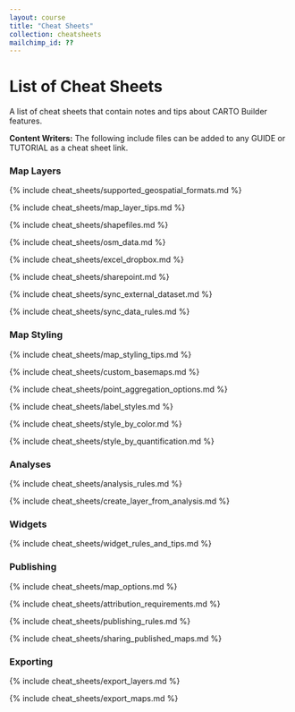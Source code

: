 ```yaml
---
layout: course
title: "Cheat Sheets"
collection: cheatsheets
mailchimp_id: ??
---
```


# List of Cheat Sheets

A list of cheat sheets that contain notes and tips about CARTO Builder features.

**Content Writers:** The following include files can be added to any GUIDE or TUTORIAL as a cheat sheet link. 

### Map Layers

{% include cheat_sheets/supported_geospatial_formats.md %}

{% include cheat_sheets/map_layer_tips.md %}

{% include cheat_sheets/shapefiles.md %}

{% include cheat_sheets/osm_data.md %}

{% include cheat_sheets/excel_dropbox.md %}

{% include cheat_sheets/sharepoint.md %}

{% include cheat_sheets/sync_external_dataset.md %}

{% include cheat_sheets/sync_data_rules.md %}

### Map Styling

{% include cheat_sheets/map_styling_tips.md %}

{% include cheat_sheets/custom_basemaps.md %}

{% include cheat_sheets/point_aggregation_options.md %}

{% include cheat_sheets/label_styles.md %}

{% include cheat_sheets/style_by_color.md %}

{% include cheat_sheets/style_by_quantification.md %}

### Analyses

{% include cheat_sheets/analysis_rules.md %}

{% include cheat_sheets/create_layer_from_analysis.md %}

### Widgets

{% include cheat_sheets/widget_rules_and_tips.md %}

### Publishing

{% include cheat_sheets/map_options.md %}

{% include cheat_sheets/attribution_requirements.md %}

{% include cheat_sheets/publishing_rules.md %}

{% include cheat_sheets/sharing_published_maps.md %}

### Exporting

{% include cheat_sheets/export_layers.md %}

{% include cheat_sheets/export_maps.md %}
